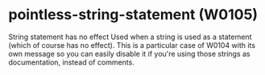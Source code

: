 # pointless-string-statement (W0105)

String statement has no effect Used when a string is used as a statement
(which of course has no effect). This is a particular case of W0104 with
its own message so you can easily disable it if you're using those
strings as documentation, instead of comments.
